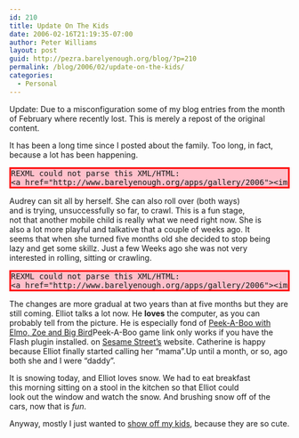```yaml
---
id: 210
title: Update On The Kids
date: 2006-02-16T21:19:35-07:00
author: Peter Williams
layout: post
guid: http://pezra.barelyenough.org/blog/?p=210
permalink: /blog/2006/02/update-on-the-kids/
categories:
  - Personal
---
```

<p class='update'>
  Update: Due to a misconfiguration some of my blog entries from the month of February where recently lost. This is merely a repost of the original content.
</p>

It has been a long time since I posted about the family. Too long, in fact, because a lot has been happening.

<pre class='markdown-html-error' style='border: solid 3px red; background-color: pink'>REXML could not parse this XML/HTML: 
&lt;a href="http://www.barelyenough.org/apps/gallery/2006"&gt;&lt;img src=';/blog/wp-content/asittinghappy.jpg'; alt=';';Audrey sitting up" /&gt;&lt;/a&gt;</pre>

Audrey can sit all by herself. She can also roll over (both ways)  
and is trying, unsuccessfully so far, to crawl. This is a fun stage,  
not that another mobile child is really what we need right now. She is  
also a lot more playful and talkative that a couple of weeks ago. It  
seems that when she turned five months old she decided to stop being  
lazy and get some skillz. Just a few Weeks ago she was not very  
interested in rolling, sitting or crawling.

<pre class='markdown-html-error' style='border: solid 3px red; background-color: pink'>REXML could not parse this XML/HTML: 
&lt;a href="http://www.barelyenough.org/apps/gallery/2006"&gt;&lt;img src=';/blog/wp-content/eatcomputer.jpg'; alt=';';Elliot playing with the computer" /&gt;&lt;/a&gt;</pre>

The changes are more gradual at two years than at five months but they are still coming. Elliot talks a lot now. He **loves** the computer, as you can probably tell from the picture. He is especially fond of [Peek-A-Boo with Elmo, Zoe and Big Bird](http://www.sesameworkshop.org/sesamestreet/games/flash.php?contentId=4203178&)<footnote>Peek-A-Boo game link only works if you have the Flash plugin installed.</footnote> on [Sesame Street&#8217;s](http://www.sesameworkshop.org/) website. Catherine is happy because Elliot finally started calling her &#8220;mama&#8221;.<footnote>Up until a month, or so, ago both she and I were &#8220;daddy&#8221;.</footnote>

It is snowing today, and Elliot loves snow. We had to eat breakfast  
this morning sitting on a stool in the kitchen so that Elliot could  
look out the window and watch the snow. And brushing snow off of the  
cars, now that is _fun_.

Anyway, mostly I just wanted to [show off my kids](http://www.barelyenough.org/apps/gallery/2006), because they are so cute.